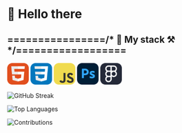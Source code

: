 <h1>🤟 Hello there</h1>
<div>
  <h2>================/*
    📖 My stack ⚒️
    */==================
  </h2>
  
  <img src="https://github.com/tandpfun/skill-icons/blob/main/icons/HTML.svg" alt="HTML" width="50px">
  <img src="https://github.com/tandpfun/skill-icons/blob/main/icons/CSS.svg" alt="CSS" width="50px">
  <img src="https://github.com/tandpfun/skill-icons/blob/main/icons/JavaScript.svg" alt="JS" width="50px">
  <img src="https://github.com/tandpfun/skill-icons/blob/main/icons/Photoshop.svg" alt="Photoshop" width="50px">
  <img src="https://github.com/tandpfun/skill-icons/blob/main/icons/Figma-Dark.svg" alt="Figma" width="50px">
</div>

![GitHub Streak](https://streak-stats.demolab.com/?user=SayHelloLexa) 

![Top Languages](https://github-readme-stats-gamma-woad-31.vercel.app/api/top-langs/?username=SayHelloLexa&layout=compact)

![Contributions](https://ssr-contributions-svg.vercel.app/_/SayHelloLexa?chart=3dbar&gap=0.6&scale=2&gradient=true&flatten=1&animation=wave&animation_duration=3&animation_delay=0.03&animation_amplitude=24&animation_frequency=0.1&animation_wave_center=19_3&format=svg&weeks=40)
